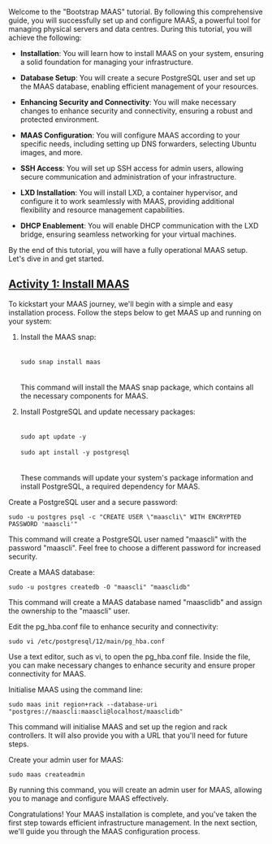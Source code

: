 <!-- "Bootstrap MAAS" -->
Welcome to the "Bootstrap MAAS" tutorial.  By following this comprehensive guide, you will successfully set up and configure MAAS, a powerful tool for managing physical servers and data centres. During this tutorial, you will achieve the following:

- **Installation**: You will learn how to install MAAS on your system, ensuring a solid foundation for managing your infrastructure.

- **Database Setup**: You will create a secure PostgreSQL user and set up the MAAS database, enabling efficient management of your resources.

- **Enhancing Security and Connectivity**: You will make necessary changes to enhance security and connectivity, ensuring a robust and protected environment.

- **MAAS Configuration**: You will configure MAAS according to your specific needs, including setting up DNS forwarders, selecting Ubuntu images, and more.

- **SSH Access**: You will set up SSH access for admin users, allowing secure communication and administration of your infrastructure.

- **LXD Installation**: You will install LXD, a container hypervisor, and configure it to work seamlessly with MAAS, providing additional flexibility and resource management capabilities.

- **DHCP Enablement**: You will enable DHCP communication with the LXD bridge, ensuring seamless networking for your virtual machines.

By the end of this tutorial, you will have a fully operational MAAS setup.  Let's dive in and get started.

<a href="#heading--Activity-1-Install-MAAS"><h2 id="heading--Activity-1-Install-MAAS">Activity 1: Install MAAS</h2></a>

To kickstart your MAAS journey, we'll begin with a simple and easy installation process. Follow the steps below to get MAAS up and running on your system:

1. Install the MAAS snap:<br><br>  
`sudo snap install maas`<br><br>  
This command will install the MAAS snap package, which contains all the necessary components for MAAS.

2. Install PostgreSQL and update necessary packages:<br><br>  
`sudo apt update -y`<br>  
`sudo apt install -y postgresql`<br><br>  
These commands will update your system's package information and install PostgreSQL, a required dependency for MAAS.

Create a PostgreSQL user and a secure password:

```nohighlight
sudo -u postgres psql -c "CREATE USER \"maascli\" WITH ENCRYPTED PASSWORD 'maascli'"
```

This command will create a PostgreSQL user named "maascli" with the password "maascli". Feel free to choose a different password for increased security.

Create a MAAS database:

```nohighlight
sudo -u postgres createdb -O "maascli" "maasclidb"
```

This command will create a MAAS database named "maasclidb" and assign the ownership to the "maascli" user.

Edit the pg_hba.conf file to enhance security and connectivity:

```nohighlight
sudo vi /etc/postgresql/12/main/pg_hba.conf
```

Use a text editor, such as vi, to open the pg_hba.conf file. Inside the file, you can make necessary changes to enhance security and ensure proper connectivity for MAAS.

Initialise MAAS using the command line:

```nohighlight
sudo maas init region+rack --database-uri "postgres://maascli:maascli@localhost/maasclidb"
```

This command will initialise MAAS and set up the region and rack controllers. It will also provide you with a URL that you'll need for future steps.

Create your admin user for MAAS:

```nohighlight
sudo maas createadmin
```

By running this command, you will create an admin user for MAAS, allowing you to manage and configure MAAS effectively.

Congratulations! Your MAAS installation is complete, and you've taken the first step towards efficient infrastructure management. In the next section, we'll guide you through the MAAS configuration process.